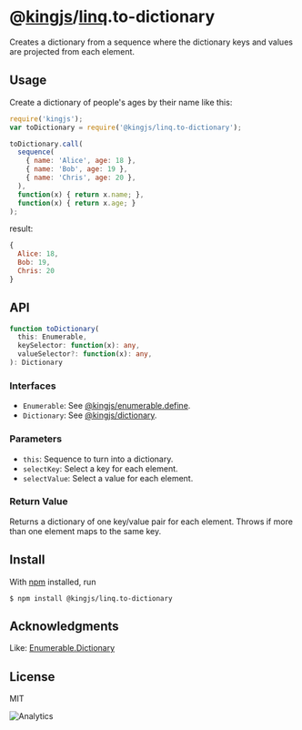 # @[kingjs](https://www.npmjs.com/package/kingjs)/[linq](https://www.npmjs.com/package/@kingjs/linq).to-dictionary
Creates a dictionary from a sequence where the dictionary keys and values are projected from each element.
## Usage 
Create a dictionary of people's ages by their name like this:
```js
require('kingjs');
var toDictionary = require('@kingjs/linq.to-dictionary');

toDictionary.call(
  sequence(
    { name: 'Alice', age: 18 },
    { name: 'Bob', age: 19 },
    { name: 'Chris', age: 20 },
  ), 
  function(x) { return x.name; },
  function(x) { return x.age; }
);
```
result:
```js
{
  Alice: 18,
  Bob: 19,
  Chris: 20
}
```
## API
```ts
function toDictionary(
  this: Enumerable,
  keySelector: function(x): any,
  valueSelector?: function(x): any,
): Dictionary
```
### Interfaces
- `Enumerable`: See [@kingjs/enumerable.define](https://www.npmjs.com/package/@kingjs/enumerable.define).
- `Dictionary`: See [@kingjs/dictionary](https://www.npmjs.com/package/@kingjs/dictionary).
### Parameters
- `this`: Sequence to turn into a dictionary.
- `selectKey`: Select a key for each element.
- `selectValue`: Select a value for each element.
### Return Value
Returns a dictionary of one key/value pair for each element. Throws if more than one element maps to the same key. 
## Install
With [npm](https://npmjs.org/) installed, run
```
$ npm install @kingjs/linq.to-dictionary
```
## Acknowledgments
Like: [Enumerable.Dictionary](https://msdn.microsoft.com/en-us/library/bb548657(v=vs.110).aspx)
## License
MIT

![Analytics](https://analytics.kingjs.net/linq/to-dictionary)